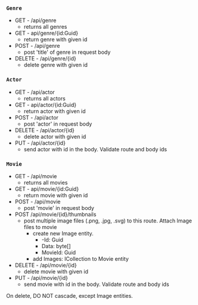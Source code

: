 ### `Genre`

- GET - /api/genre
    - returns all genres
- GET - api/genre/{id:Guid}
    - return genre with given id
- POST - /api/genre
    - post 'title' of genre in request body
- DELETE - /api/genre/{id}
    - delete genre with given id

### `Actor`

- GET - /api/actor
    - returns all actors
- GET - api/actor/{id:Guid}
    - return actor with given id
- POST - /api/actor
    - post 'actor' in request body
- DELETE - /api/actor/{id}
    - delete actor with given id
- PUT - /api/actor/{id}
    - send actor with id in the body. Validate route and body ids

### `Movie`

- GET - /api/movie
    - returns all movies
- GET - api/movie/{id:Guid}
    - return movie with given id
- POST - /api/movie
    - post 'movie' in request body
- POST /api/movie/{id}/thumbnails
    - post multiple image files (.png, .jpg, .svg) to this route. Attach Image files to movie
        - create new Image entity.
            - -Id: Guid
            - Data: byte[]
            - MovieId: Guid
        - add Images: ICollection<Image> to Movie entity
- DELETE - /api/movie/{id}
    - delete movie with given id
- PUT - /api/movie/{id}
    - send movie with id in the body. Validate route and body ids

On delete, DO NOT cascade, except Image entities.
